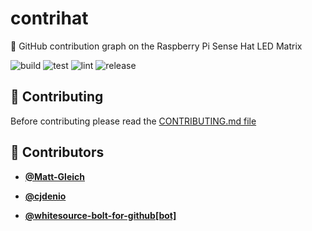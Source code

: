 <!-- DO NOT REMOVE - contributor_list:data:start:["Matt-Gleich", "cjdenio", "whitesource-bolt-for-github[bot]"]:end -->

# contrihat

🥧 GitHub contribution graph on the Raspberry Pi Sense Hat LED Matrix

![build](https://github.com/Matt-Gleich/contrihat/workflows/build/badge.svg)
![test](https://github.com/Matt-Gleich/contrihat/workflows/test/badge.svg)
![lint](https://github.com/Matt-Gleich/contrihat/workflows/lint/badge.svg)
![release](https://github.com/Matt-Gleich/contrihat/workflows/release/badge.svg)

## 🙌 Contributing

Before contributing please read the [CONTRIBUTING.md file](https://github.com/Matt-Gleich/contrihat/blob/master/CONTRIBUTING.md)

<!-- DO NOT REMOVE - contributor_list:start -->

## 👥 Contributors

- **[@Matt-Gleich](https://github.com/Matt-Gleich)**

- **[@cjdenio](https://github.com/cjdenio)**

- **[@whitesource-bolt-for-github[bot]](https://github.com/apps/whitesource-bolt-for-github)**

<!-- DO NOT REMOVE - contributor_list:end -->
